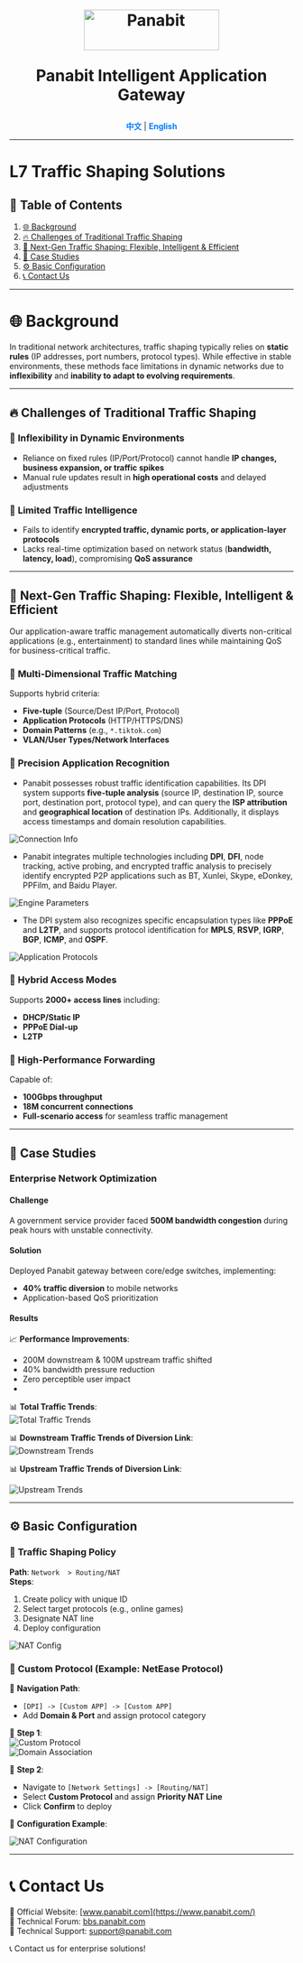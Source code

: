 <a name="readme-top"></a>

<h1 align="center">
  <img src="assets/Panabit.png" alt="Panabit" width="240" height="72">
  

  Panabit Intelligent Application Gateway
</h1>


<p align="center">
  <a href="README_CN.md" style="color: #007bff; text-decoration: none; font-weight: bold;">中文</a> | <span style="color: #007bff; font-weight: bold;">English</span>
</p>

---
# L7 Traffic Shaping Solutions  

## 📌 Table of Contents
1. [🌐 Background](#background)
2. [🔥 Challenges of Traditional Traffic Shaping](#challenges)
3. [🚀 Next-Gen Traffic Shaping: Flexible, Intelligent & Efficient](#next-gen-shaping)
4. [📌 Case Studies](#case-studies)
5. [⚙️ Basic Configuration](#configuration)
6. [📞 Contact Us](#contact)

---

# 🌐 **Background**  
<a id="background"></a>
In traditional network architectures, traffic shaping typically relies on **static rules** (IP addresses, port numbers, protocol types). While effective in stable environments, these methods face limitations in dynamic networks due to **inflexibility** and **inability to adapt to evolving requirements**.

---

## 🔥 **Challenges of Traditional Traffic Shaping**  
<a id="challenges"></a>

### 🔹 **Inflexibility in Dynamic Environments**  
- Reliance on fixed rules (IP/Port/Protocol) cannot handle **IP changes, business expansion, or traffic spikes**  
- Manual rule updates result in **high operational costs** and delayed adjustments

### 🔹 **Limited Traffic Intelligence**  
- Fails to identify **encrypted traffic, dynamic ports, or application-layer protocols**  
- Lacks real-time optimization based on network status (**bandwidth, latency, load**), compromising **QoS assurance**

---

## 🚀 **Next-Gen Traffic Shaping: Flexible, Intelligent & Efficient**  
<a id="next-gen-shaping"></a>
Our application-aware traffic management automatically diverts non-critical applications (e.g., entertainment) to standard lines while maintaining QoS for business-critical traffic.
### 🎯 **Multi-Dimensional Traffic Matching**  
Supports hybrid criteria:
- **Five-tuple** (Source/Dest IP/Port, Protocol)
- **Application Protocols** (HTTP/HTTPS/DNS)
- **Domain Patterns** (e.g., `*.tiktok.com`)
- **VLAN/User Types/Network Interfaces**
  
### 🎯 **Precision Application Recognition**  

- Panabit possesses robust traffic identification capabilities. Its DPI system supports **five-tuple analysis** (source IP, destination IP, source port, destination port, protocol type), and can query the **ISP attribution** and **geographical location** of destination IPs. Additionally, it displays access timestamps and domain resolution capabilities.  

![Connection Info](assets/data_EN.png)  

- Panabit integrates multiple technologies including **DPI**, **DFI**, node tracking, active probing, and encrypted traffic analysis to precisely identify encrypted P2P applications such as BT, Xunlei, Skype, eDonkey, PPFilm, and Baidu Player.  

![Engine Parameters](assets/Connection_info_EN.png)  

- The DPI system also recognizes specific encapsulation types like **PPPoE** and **L2TP**, and supports protocol identification for **MPLS**, **RSVP**, **IGRP**, **BGP**, **ICMP**, and **OSPF**.  

![Application Protocols](assets/Application_Protocols_EN.png)  

### 🎯 **Hybrid Access Modes**  
Supports **2000+ access lines** including:  
- **DHCP/Static IP**  
- **PPPoE Dial-up**  
- **L2TP**

### 🎯 **High-Performance Forwarding**  
Capable of:  
- **100Gbps throughput**  
- **18M concurrent connections**  
- **Full-scenario access** for seamless traffic management
---

## 📌 **Case Studies**  
<a id="case-studies"></a>

### **Enterprise Network Optimization**  
#### **Challenge**  
A government service provider faced **500M bandwidth congestion** during peak hours with unstable connectivity.

#### **Solution**  
Deployed Panabit gateway between core/edge switches, implementing:  
- **40% traffic diversion** to mobile networks  
- Application-based QoS prioritization

#### **Results**  
📈 **Performance Improvements**:  
- 200M downstream & 100M upstream traffic shifted  
- 40% bandwidth pressure reduction  
- Zero perceptible user impact
- 
📊 **Total Traffic Trends**:  
![Total Traffic Trends](assets/total_traffic.png)

📊 **Downstream Traffic Trends of Diversion Link**:  
![Downstream Trends](assets/downstream.png)

📊 **Upstream Traffic Trends of Diversion Link**: 

![Upstream Trends](assets/upstream.png)

---

## ⚙️ **Basic Configuration**  
<a id="configuration"></a>

### 🔹 **Traffic Shaping Policy**  
**Path**: `Network  > Routing/NAT`  
**Steps**:
1. Create policy with unique ID  
2. Select target protocols (e.g., online games)  
3. Designate NAT line  
4. Deploy configuration  

![NAT Config](assets/nat_config_EN.png)

### 🔹 **Custom Protocol (Example: NetEase Protocol)**  
<a id="custom-protocol"></a>

📌 **Navigation Path**:  
- `[DPI] -> [Custom APP] -> [Custom APP]`  
- Add **Domain & Port** and assign protocol category  

📌 **Step 1**:  
![Custom Protocol](assets/custom_protocol_step1_EN.png)  
![Domain Association](assets/custom_protocol_step2_EN.png)  

📌 **Step 2**:  
- Navigate to `[Network Settings] -> [Routing/NAT]`  
- Select **Custom Protocol** and assign **Priority NAT Line**  
- Click **Confirm** to deploy  

📌 **Configuration Example**:  

![NAT Configuration](assets/custom_protocol_step3_EN.png)  

---

# 📞 **Contact Us**  
<a id="contact"></a>
🔗 Official Website: [www.panabit.com](https://www.panabit.com/)  
🔗 Technical Forum: [bbs.panabit.com](https://bbs.panabit.com/)  
📧 Technical Support: support@panabit.com  

📞 Contact us for enterprise solutions!
